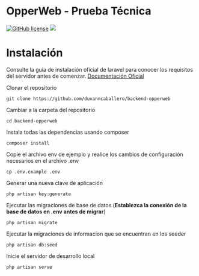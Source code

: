 # OpperWeb - Prueba Técnica

[![GitHub license](https://img.shields.io/github/license/gothinkster/laravel-realworld-example-app.svg)](https://raw.githubusercontent.com/gothinkster/laravel-realworld-example-app/master/LICENSE)
<img src="https://img.shields.io/badge/php-8.1.1-blue" />

# Instalación

Consulte la guía de instalación oficial de laravel para conocer los requisitos del servidor antes de comenzar. [Documentación Oficial](https://laravel.com/docs/9.x)

Clonar el repositorio

    git clone https://github.com/duvanncaballero/backend-opperweb

Cambiar a la carpeta del repositorio

    cd backend-opperweb

Instala todas las dependencias usando composer

    composer install

Copie el archivo env de ejemplo y realice los cambios de configuración necesarios en el archivo .env

    cp .env.example .env

Generar una nueva clave de aplicación

    php artisan key:generate

Ejecutar las migraciones de base de datos (**Establezca la conexión de la base de datos en .env antes de migrar**)

    php artisan migrate

Ejecutar la migraciones de informacion que se encuentran en los seeder

    php artisan db:seed

Inicie el servidor de desarrollo local

    php artisan serve

